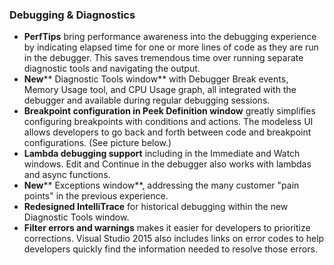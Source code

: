 ### Debugging & Diagnostics

- **PerfTips** bring performance awareness into the debugging experience by indicating elapsed time for one or more lines of code as they are run in the debugger. This saves tremendous time over running separate diagnostic tools and navigating the output.
- **New**** Diagnostic Tools window** with Debugger Break events, Memory Usage tool, and CPU Usage graph, all integrated with the debugger and available during regular debugging sessions.
- **Breakpoint configuration in Peek Definition window** greatly simplifies configuring breakpoints with conditions and actions. The modeless UI allows developers to go back and forth between code and breakpoint configurations. (See picture below.)
- **Lambda debugging support** including in the Immediate and Watch windows. Edit and Continue in the debugger also works with lambdas and async functions.
- **New**** Exceptions window**, addressing the many customer "pain points" in the previous experience.
- **Redesigned IntelliTrace** for historical debugging within the new Diagnostic Tools window.
- **Filter errors and warnings** makes it easier for developers to prioritize corrections. Visual Studio 2015 also includes links on error codes to help developers quickly find the information needed to resolve those errors.

<Image>